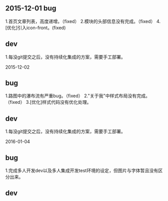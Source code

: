 2015-12-01
bug
---
1.首页文章列表，高度递增。（fixed）
2.模块的头部信息没有完成。（fixed）
4.[优化]引入icon-front。(fixed)

dev
---
1.每没git提交之后，没有持续化集成的方案，需要手工部署。

2015-12-02

bug
---
1.路图中的瀑布流有严重bug。（fixed）
2."关于我"中样式布局没有完成。（fixed）
3.[优化]样式代码没有优化处理。

dev
---
1.每没git提交之后，没有持续化集成的方案，需要手工部署。

2016-01-04

bug
---
1.完成多人开发dev以及多人集成开发test环境的设定，但图片与字体暂且没有区分出来。

dev
---

